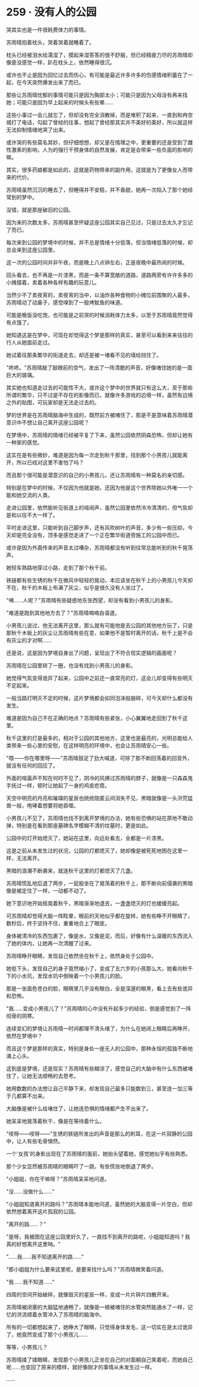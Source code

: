 <link rel="stylesheet" href="../styles/text.css" />
<h1>259 · 没有人的公园</h1>

哭其实也是一件很耗费体力的事情。

苏雨晴抱着枕头，哭着哭着就睡着了。

枕头已经被泪水给濡湿了，摸起来湿答答的很不舒服，但已经精疲力尽的苏雨晴却像是没感觉一样，趴在枕头上，依然睡得很沉。

或许也不止是因为回忆过去而伤心，有可能是最近许多许多的伤感情绪积蓄在了一起，在今天突然爆发出来了而已。

那些让苏雨晴忧郁的事情可能只是因为胸部太小；可能只是因为父母没有再来找她；可能只是因为早上起来的时候头有些晕……

这些小事过一会儿就忘了，但却没有完全消散掉，而是堆积了起来，一直到和冉空城打了电话，勾起了曾经的往事，想起了曾经那其实并不美好的美好，所以就这样无法抑制情绪地哭了出来。

或许哭的有些莫名其妙，但仔细想想，却又是在情理之中，更重要的还是受到了雌性激素的影响，人为的强行干预身体的自然发展，肯定是会带来一些负面的影响的嘛。

其实，很多药娘都是如此的，这就是药物带来的副作用，这就是为了更像女人而带来的代价。

苏雨晴虽然沉沉的睡去了，但睡得并不安稳，并不香甜，她再一次陷入了那个她经常到的梦中。

没错，就是那座破旧的公园。

因为来的次数太多，苏雨晴甚至怀疑这座公园其实自己见过，只是过去太久才忘记了而已。

每次来到公园的梦境中的时候，并不总是情绪十分低落，但当情绪低落的时候，却总会来到这座公园里。

这一次的公园时间并非午夜，而是晚上八点钟左右，正是夜晚中最热闹的时候。

回头看去，也不再是一片漆黑，而是一条不算宽敞的道路，道路两旁有许许多多的小摊摆着，卖着各种各样有趣的玩意儿。

当然少不了卖夜宵的，卖夜宵的当中，以油炸各种食物的小摊位前围聚的人最多，苏雨晴动了动鼻子，感觉嗅到了一股烤鱿鱼的味道。

可能是晚饭没吃饱，也可能是之前哭的时候消耗体力太多，以至于苏雨晴竟然觉得有点饿了。

她知道这是在梦中，可现在却觉得这个梦是那样的真实，甚至可以看到来来往往的行人从她面前走过。

她试着往那条繁华的街道走去，却还是被一堵看不见的墙给挡住了。

"咚咚。"苏雨晴敲了敲眼前的空气，发出了一阵清脆的声音，好像堵住她的是一面巨大的玻璃。

其实她也知道走过去的可能性不大，或许这个梦中的世界就只有这么大，至于那些所谓的繁华，只不过是不存在的影像而已，就像许多游戏的边境一样，虽然有边境之外的贴图，可玩家却是无法走过去的。

梦的世界是在苏雨晴脑海中生成的，既然前方被堵住了，那是不是意味着苏雨晴潜意识中不想让自己离开这座公园呢？

在梦境中，苏雨晴的情绪已经被平复了下来，虽然公园依然阴森恐怖，但却让她有一种家的感觉。

这实在是有些微妙，难道是因为每一次走到秋千那里，找到那个小男孩儿就能离开，所以已经对这里不害怕了吗？

而且那个很可能是潜意识的自己的小男孩儿，还让苏雨晴有一种莫名的亲切感。

特别是在梦中的时候，不仅因为他就是她，还因为他是这个世界除她以外唯一一个能和她交流的人类。

走进公园里，依然能听见街道上的喧闹声，虽然公园里依然冷冷清清的，但气氛却是和以往不大一样了。

平时走进这里，只能听到自己脚步声，还有风吹树叶的声音，多少有一些压抑，今天却是完全没有，顶多是感觉走进了一个正在繁华街道旁施工的公园中而已。

或许是因为外面传来的声音太过嘈杂，苏雨晴都没有听到往常总能听到的秋千晃荡声。

她轻车熟路地穿过小路，走到了那个秋千前。

铁链都有些生锈的秋千在微风中轻轻的晃动，本应该坐在秋千上的小男孩儿今天却不在，秋千的木板上布满了灰尘，似乎是很久没有人坐过了。

"咦……人呢？"苏雨晴有些疑惑地东张西望，却没有看到小男孩儿的身影。

"难道是跑到其他地方去了？"苏雨晴喃喃自语道。

小男孩儿说过，他无法离开这里，那么就有可能他是去公园的其他地方玩了，只是那秋千木板上的灰尘让苏雨晴有些在意，如果他不是暂时离开的话，秋千上是不会有灰尘的才对啊……

还是说，这是因为梦境自身出了问题，呈现出了不符合现实逻辑的画面呢？

苏雨晴在公园里转了一圈，也没有找到小男孩儿的身影。

她觉得气氛变得诡异了起来，公园中之前还一直常亮的灯，这会儿却变得有些明灭不定起来。

一般当路灯明灭不定的时候，这片梦境都会如同泡沫般崩碎，可今天却什么都没有发生。

难道是因为自己不在正确的地点？苏雨晴有些紧张，小心翼翼地走回到了秋千这里。

秋千这里的灯是最多的，相对于公园的其他地方，这里也是最亮的，光明总能给人类带来一些心里的安慰，在这样明亮的环境中，也会让苏雨晴安心一些。

"喂——你在哪里呀——"苏雨晴鼓足了劲大喊道，可除了那不断回荡着的回音外，就没有任何的回应了。

外面的喧嚣声不知在何时不见了，阴冷的风拂过苏雨晴的脖子，就像是一只森森鬼手抚过一样，顿时让她起了一身的鸡皮疙瘩。

天空中明亮的月亮和璀璨的星辰也统统隐匿云间消失不见，黑暗就像是一头洪荒猛兽一般，咆哮着想要将她吞噬。

小男孩儿不见了，苏雨晴也找不到离开梦境的办法，她有些恐惧的站在原地不敢动弹，特别是在看到那座墓碑名字模糊不清的坟墓时，更是如此。

公园中的灯开始熄灭了，她站在这里，向远处看去，全都是一片漆黑。

这是之前从未发生过的状况，公园的灯都熄灭了，她却像是被死死地困在这里一样，无法离开。

黑暗的浪潮不断袭来，就连秋千这里的灯都熄灭了几盏。

苏雨晴慌乱地后退了两步，一屁股坐在了晃荡着的秋千上，那不断向前侵袭的黑暗像是被定住了一样，一动都不动了。

她下意识地开始摇晃着秋千，黑暗渐渐地退去，一盏盏熄灭的灯也缓缓亮起。

可苏雨晴却觉得大脑一阵眩晕，眼前的天地似乎都在旋转，她有些睁不开眼睛了，数秒后，终于坚持不住，重重地合上了眼皮。

身体被清冷的东西包裹了，像是水，又像是泥，而后，好像有什么温暖的东西流入了她的体内，让她再一次清醒了过来。

苏雨晴睁开眼睛，发现自己依然坐在秋千上，依然身处于公园中。

她低下头，发现自己的身子竟然缩小了，变成了五六岁的小孩那么大，她看向秋千下的小水坑，发现水坑中倒映着一个小男孩儿的脸。

那是一张面色苍白的脸，眼睛里几乎没有眼白，全是深邃的眼黑，看上去有些诡异和恐怖。

"我……变成小男孩儿了？"苏雨晴的心中没有升起多少的经验，倒是感觉到了一阵彻骨的阴寒。

连续变幻的梦境让苏雨晴一时间都理不清头绪了，为什么在她闭上眼睛后再睁开，依然在梦境中？

而且这个梦是那样的真实，特别是身处一座无人的公园中，那种永恒的孤独不断地涌上心头。

这到底是梦境，还是现实？苏雨晴有些糊涂了，感觉自己的大脑中有什么东西被堵住了，让她无法顺畅的去思考。

她用数数的办法想让自己平静下来，却发现自己最多只能数到三，甚至连一加三等于几都算不出来。

大脑像是被什么给堵住了，让她连恐惧的情绪都产生不出来了。

她呆呆地晃荡着秋千，像是在等待着什么。

"吱呀——吱呀——"生锈的铁链所发出的声音是那么的刺耳，在这一片寂静的公园中，让人有些毛骨悚然。

一个'女孩'的身影出现在了苏雨晴的面前，她抬头望着她，感觉她似乎有些熟悉。

那个少女显然被苏雨晴的眼睛吓了一跳，有些慌张地倒退了两步。

"小姐姐，你在干嘛呀？"苏雨晴呆呆地问道。

"没……没做什么……"

"小姐姐知道离开的路吗？"苏雨晴本能地问道，虽然她的大脑变得一片空白，但却依然想着离开这片孤寂的公园。

"离开的路……？"

"是呀，我被困在这座公园里好久了，一直找不到离开的路呢，小姐姐知道吗？我真的好想离开这里呐。"

"……我……我不知道离开的路……"

"那小姐姐为什么要来这里呢，是要来找什么吗？"苏雨晴微笑着问道。

"我……我不知道……"

四周的空间开始破碎，就像毁灭的星辰一样，变成一片片碎片四散开来。

苏雨晴被闭塞的大脑猛地通畅了，就像是一根被堵住的水管突然能通水了一样，记忆的洪流顺着水管冲入了苏雨晴的脑海中。

所有的一切都想起来了，她睁大了眼睛，只觉得身体发毛，这一切实在是太过诡异了，她竟然变成了那个小男孩儿……

等等，小男孩儿？

苏雨晴揉了揉眼睛，发现那个小男孩儿正坐在自己的对面朝自己笑着呢，而她自己呢……也变回了原来的模样，就好像刚才的事情从未发生过一样。

……
